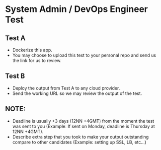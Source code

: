 # System Admin / DevOps Engineer Test

## Test A
- Dockerize this app.
- You may choose to upload this test to your personal repo and send us the link for us to review.

## Test B
- Deploy the output from Test A to any cloud provider.
- Send the working URL so we may review the output of the test.

## NOTE:
- Deadline is usually +3 days (12NN +4GMT) from the moment the test was sent to you (Example: If sent on Monday, deadline is Thursday at 12NN +4GMT).
- Describe extra step that you took to make your output outstanding compare to other candidates (Example: setting up SSL, LB, etc...)
